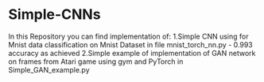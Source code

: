 # Simple-CNNs

In this Repository you can find implementation of:
1.Simple CNN using for Mnist data classification on Mnist Dataset in file mnist_torch_nn.py - 0.993 accuracy as achieved
2.Simple example of implementation of GAN network on frames from Atari game using gym and PyTorch in Simple_GAN_example.py
